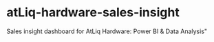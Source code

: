 # atLiq-hardware-sales-insight
Sales insight dashboard for AtLiq Hardware: Power BI &amp; Data Analysis"

